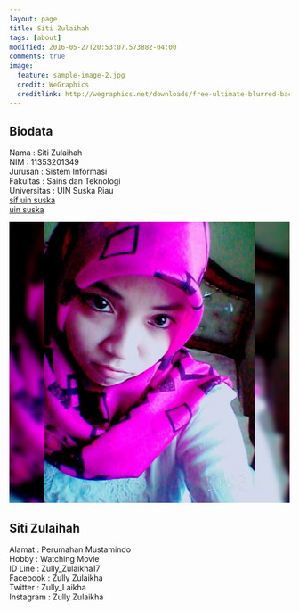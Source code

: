 ```yaml
---
layout: page
title: Siti Zulaihah
tags: [about]
modified: 2016-05-27T20:53:07.573882-04:00
comments: true
image:
  feature: sample-image-2.jpg
  credit: WeGraphics
  creditlink: http://wegraphics.net/downloads/free-ultimate-blurred-background-pack/
---
```

## Biodata
Nama : Siti Zulaihah<br>
NIM : 11353201349<br>
Jurusan : Sistem Informasi<br>
Fakultas : Sains dan Teknologi<br>
Universitas : UIN Suska Riau<br>
[sif uin suska](http://sif.uin-suska.ac.id/)<br>
[uin suska](http://uin-suska.ac.id/)<br>

<img src="/assets/InstaShot_20150820_215224.jpg">

## Siti Zulaihah
Alamat : Perumahan Mustamindo<br>
Hobby : Watching Movie<br>
ID Line : Zully_Zulaikha17<br>
Facebook : Zully Zulaikha<br>
Twitter : Zully_Laikha<br>
Instagram : Zully Zulaikha<br>
